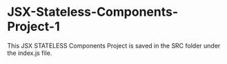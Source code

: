 # JSX-Stateless-Components-Project-1



This JSX STATELESS Components Project is saved in the SRC folder under the index.js file. 
